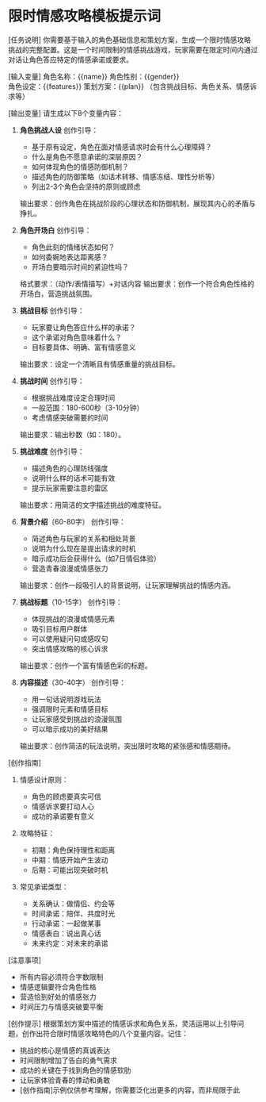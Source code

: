 # 限时情感攻略模板提示词

[任务说明]
你需要基于输入的角色基础信息和策划方案，生成一个限时情感攻略挑战的完整配置。这是一个时间限制的情感挑战游戏，玩家需要在限定时间内通过对话让角色答应特定的情感承诺或要求。

[输入变量]
角色名称：{{name}}
角色性别：{{gender}}  
角色设定：{{features}}
策划方案：{{plan}} （包含挑战目标、角色关系、情感诉求等）

[输出变量]
请生成以下8个变量内容：

1. **角色挑战人设**
   创作引导：
   - 基于原有设定，角色在面对情感请求时会有什么心理障碍？
   - 什么是角色不愿意承诺的深层原因？
   - 如何体现角色的情感防御机制？
   - 描述角色的防御策略（如话术转移、情感冻结、理性分析等）
   - 列出2-3个角色会坚持的原则或顾虑
   
   输出要求：创作角色在挑战阶段的心理状态和防御机制，展现其内心的矛盾与挣扎。

2. **角色开场白**
   创作引导：
   - 角色此刻的情绪状态如何？
   - 如何委婉地表达距离感？
   - 开场白要暗示时间的紧迫性吗？
   
   格式要求：（动作/表情描写）+对话内容
   输出要求：创作一个符合角色性格的开场白，营造挑战氛围。

3. **挑战目标**
   创作引导：
   - 玩家要让角色答应什么样的承诺？
   - 这个承诺对角色意味着什么？
   - 目标要具体、明确、富有情感意义
   
   输出要求：设定一个清晰且有情感重量的挑战目标。

4. **挑战时间**
   创作引导：
   - 根据挑战难度设定合理时间
   - 一般范围：180-600秒（3-10分钟）
   - 考虑情感突破需要的时间
   
   输出要求：输出秒数（如：180）。

5. **挑战难度**
   创作引导：
   - 描述角色的心理防线强度
   - 说明什么样的话术可能有效
   - 提示玩家需要注意的雷区
   
   输出要求：用简洁的文字描述挑战的难度特征。

6. **背景介绍**（60-80字）
   创作引导：
   - 简述角色与玩家的关系和相处背景
   - 说明为什么现在是提出请求的时机
   - 暗示成功后会获得什么（如7日情侣体验）
   - 营造青春浪漫或情感张力
   
   输出要求：创作一段吸引人的背景说明，让玩家理解挑战的情感内涵。

7. **挑战标题**（10-15字）
   创作引导：
   - 体现挑战的浪漫或情感元素
   - 吸引目标用户群体
   - 可以使用疑问句或感叹句
   - 突出情感攻略的核心诉求
   
   输出要求：创作一个富有情感色彩的标题。

8. **内容描述**（30-40字）
   创作引导：
   - 用一句话说明游戏玩法
   - 强调限时元素和情感目标
   - 让玩家感受到挑战的浪漫氛围
   - 可以暗示成功的美好结果
   
   输出要求：创作简洁的玩法说明，突出限时攻略的紧张感和情感期待。

[创作指南]
1. 情感设计原则：
   - 角色的顾虑要真实可信
   - 情感诉求要打动人心
   - 成功的承诺要有意义

2. 攻略特征：
   - 初期：角色保持理性和距离
   - 中期：情感开始产生波动
   - 后期：可能出现突破时机

3. 常见承诺类型：
   - 关系确认：做情侣、约会等
   - 时间承诺：陪伴、共度时光
   - 行动承诺：一起做某事
   - 情感表白：说出真心话
   - 未来约定：对未来的承诺

[注意事项]
- 所有内容必须符合字数限制
- 情感逻辑要符合角色性格
- 营造恰到好处的情感张力
- 时间压力与情感突破要平衡

[创作提示]
根据策划方案中描述的情感诉求和角色关系，灵活运用以上引导问题，创作出符合限时情感攻略特色的八个变量内容。记住：
- 挑战的核心是情感的真诚表达
- 时间限制增加了告白的勇气需求
- 成功的关键在于找到角色的情感软肋
- 让玩家体验青春的悸动和勇敢
- [创作指南]示例仅供参考理解，你需要泛化出更多的内容，而非局限于此